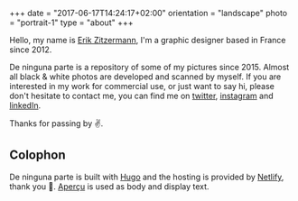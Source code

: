 +++
date = "2017-06-17T14:24:17+02:00"
orientation = "landscape"
photo = "portrait-1"
type = "about"
+++

Hello, my name is [Erik Zitzermann](https://erikzitzermann.com/), I'm a graphic designer based in France since 2012.

De ninguna parte is a repository of some of my pictures since 2015. Almost all black & white photos are developed and scanned by myself. If you are interested in my work for commercial use, or just want to say hi, please don't hesitate to contact me, you can find me on [twitter](https://twitter.com/erikzitzermann), [instagram](https://www.instagram.com/peleco/) and [linkedIn](https://www.linkedin.com/in/ezitzermann/).

Thanks for passing by :v:.


Colophon
--

De ninguna parte is built with [Hugo](https://gohugo.io/) and the hosting is provided by [Netlify](https://www.netlify.com/), thank you :clap:.
[Aperçu](https://www.colophon-foundry.org/typefaces/apercu/) is used as body and display text.
